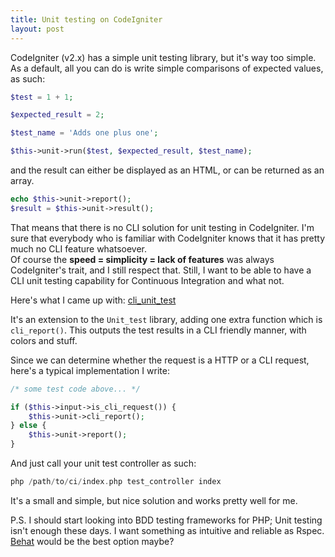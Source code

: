 ```yaml
---
title: Unit testing on CodeIgniter
layout: post
---
```


CodeIgniter (v2.x) has a simple unit testing library, but it's way too simple.  
As a default, all you can do is write simple comparisons of expected values, as such:

```php
$test = 1 + 1;

$expected_result = 2;

$test_name = 'Adds one plus one';

$this->unit->run($test, $expected_result, $test_name);
```

and the result can either be displayed as an HTML, or can be returned as an array.  

```php
echo $this->unit->report();
$result = $this->unit->result();
```

That means that there is no CLI solution for unit testing in CodeIgniter.
I'm sure that everybody who is familiar with CodeIgniter knows that it has pretty much no CLI feature whatsoever.  
Of course the **speed = simplicity = lack of features** was always CodeIgniter's trait, and I still respect that.
Still, I want to be able to have a CLI unit testing capability for Continuous Integration and what not.

Here's what I came up with: [cli_unit_test](https://github.com/ashiina/codeigniter-cli_unit_test)

It's an extension to the `Unit_test` library, adding one extra function which is `cli_report()`. This outputs the test results in a CLI friendly manner, with colors and stuff.

Since we can determine whether the request is a HTTP or a CLI request, here's a typical implementation I write:

```php
/* some test code above... */

if ($this->input->is_cli_request()) {
	$this->unit->cli_report();
} else {
	$this->unit->report();
}
```

And just call your unit test controller as such:
```php
php /path/to/ci/index.php test_controller index
```

It's a small and simple, but nice solution and works pretty well for me.  



P.S. 
I should start looking into BDD testing frameworks for PHP; Unit testing isn't enough these days. I want something as intuitive and reliable as Rspec. [Behat](http://docs.behat.org/en/v2.5/) would be the best option maybe? 






